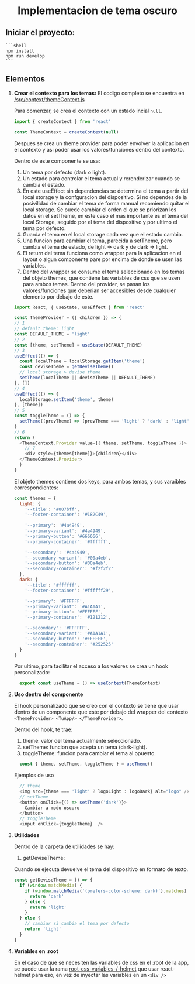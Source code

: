 <h1 align="center">
  Implementacion de tema oscuro
</h1>

## Iniciar el proyecto:

    ```shell
    npm install
    npm run develop
    ```

## Elementos

1.  **Crear el contexto para los temas:**
    El codigo completo se encuentra en [/src/context/themeContext.js](https://github.com/benjacanas/theme-standard/blob/master/src/context/themeContext.js)

    Para comenzar, se crea el contexto con un estado incial `null`.

    ```javascript
    import { createContext } from 'react'

    const ThemeContext = createContext(null)
    ```

    Despues se crea un theme provider para poder envolver la aplicacion en
    el contexto y asi poder usar los valores/funciones dentro del contexto.

    Dentro de este componente se usa:

    1. Un tema por defecto (dark o light).
    2. Un estado para controlar el tema actual y rerenderizar cuando se
    cambia el estado.
    3. En este useEffect sin dependencias se determina el tema a partir
    del local storage y la confguracion del dispositivo. Si no dependes
    de la posivilidad de cambiar el tema de forma manual recomiendo quitar
    el local storage. Se puede cambiar el orden el que se priorizan los
    datos en el setTheme, en este caso el mas importante es el tema del
    local Storage, seguido por el tema del dispositivo y por ultimo el tema
    por defecto.
    4. Guarda el tema en el local storage cada vez que el estado cambia.
    5. Una funcion para cambiar el tema, parecida a setTheme, pero cambia
    el tema de estado, de light => dark y de dark => light.
    6. El return del tema funciona como wrapper para la aplicacion en el layout o algun componente pare por encima de donde se usen las
    variables. 
    7. Dentro del wrapper se consume el tema seleccionado en los temas
    del objeto themes, que contiene las variables de css que se usen para
    ambos temas. Dentro del provider, se pasan los valores/funciones que
    deberian ser accesibles desde cualquier elemento por debajo de este.

    ```javascript
    import React, { useState, useEffect } from 'react'

    const ThemeProvider = ({ children }) => {
    // 1
    // default theme: light
    const DEFAULT_THEME = 'light'
    // 2
    const [theme, setTheme] = useState(DEFAULT_THEME)
    // 3
    useEffect(() => {
      const localTheme = localStorage.getItem('theme')
      const deviseTheme = getDeviseTheme()
      // local storage > devise theme
      setTheme(localTheme || deviseTheme || DEFAULT_THEME)
    }, [])
    // 4
    useEffect(() => {
      localStorage.setItem('theme', theme)
    }, [theme])
    // 5
    const toggleTheme = () => {
      setTheme((prevTheme) => (prevTheme === 'light' ? 'dark' : 'light'))
    }
    // 6
    return (
      <ThemeContext.Provider value={{ theme, setTheme, toggleTheme }}>
        // 7
        <div style={themes[theme]}>{children}</div>
      </ThemeContext.Provider>
      )
    }
    ```
    El objeto themes contiene dos keys, para ambos temas, y sus varaibles
    correspondientes:

    ```javascript
    const themes = {
      light: {
        '--title': '#007bff',
        '--footer-container': '#182C49',
        
        '--primary': '#4a4949',
        '--primary-variant': '#4a4949',
        '--primary-button': '#666666',
        '--primary-container': '#ffffff',

        '--secondary': '#4a4949',
        '--secondary-variant': '#00a4eb',
        '--secondary-button': '#00a4eb',
        '--secondary-container': '#f2f2f2'
      },
      dark: {
        '--title': '#ffffff',
        '--footer-container': '#ffffff29',

        '--primary': '#FFFFFF',
        '--primary-variant': '#A1A1A1',
        '--primary-button': '#FFFFFF',
        '--primary-container': '#121212',

        '--secondary': '#FFFFFF',
        '--secondary-variant': '#A1A1A1',
        '--secondary-button': '#FFFFFF',
        '--secondary-container': '#252525'
      }
    }
    ```

    Por ultimo, para facilitar el acceso a los valores se crea un hook
    personalizado:

    ```javascript
      export const useTheme = () => useContext(ThemeContext)
    ```

   

2.  **Uso dentro del componente**

    El hook personalizado que se creo con el contexto se tiene que usar
    dentro de un componente que este por debajo del wrapper del contexto
    `<ThemeProvider> <TuApp/> </ThemeProvider>`.

    Dentro del hook, te trae:
    1. theme: valor del tema actualmente seleccionado.
    2. setTheme: funcion que acepta un tema (dark-light).
    3. toggleTheme: funcion para cambiar el tema al opuesto.

    ```javascript
      const { theme, setTheme, toggleTheme } = useTheme()
    ```
    Ejemplos de uso
    ```javascript
      // theme
      <img src={theme === 'light' ? logoLight : logoDark} alt="logo" />
      // setTheme
      <button onClick={() => setTheme('dark')}>
        Cambiar a modo oscuro
      </button>
      // toggleTheme
      <input onClick={toggleTheme}  />
    ```

3.  **Utilidades**

    Dentro de la carpeta de utilidades se hay:

    1. getDeviseTheme:
    
    Cuando se ejecuta devuelve el tema del dispositivo en formato de texto.

    ```javascript
    const getDeviseTheme = () => {
      if (window.matchMedia) {
        if (window.matchMedia('(prefers-color-scheme: dark)').matches) {
          return 'dark'
        } else {
          return 'light'
        }
      } else {
        // cambiar si cambia el tema por defecto
        return 'light'
      }
    }
    ```
    
4.  **Variables en :root**

    En el caso de que se necesiten las variables de css en el :root de la app,
    se puede usar la rama [root-css-variables-/-helmet](https://github.com/benjacanas/theme-standard/tree/root-css-variables-/-helmet) que usar react-helmet para eso, en vez de inyectar las variables en un `<div />`

